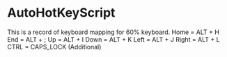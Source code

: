 # AutoHotKeyScript

This is a record of keyboard mapping for 60% keyboard.
Home = ALT + H
End = ALT + ;
Up = ALT + I
Down = ALT + K
Left = ALT + J
Right = ALT + L
CTRL = CAPS_LOCK (Additional)
